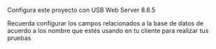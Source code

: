 Configura este proyecto con USB Web Server 8.6.5

Recuerda configurar los campos relacionados a la base de datos de acuerdo a los nombre 
que estés usando en tu cliente para realizar tus pruebas
